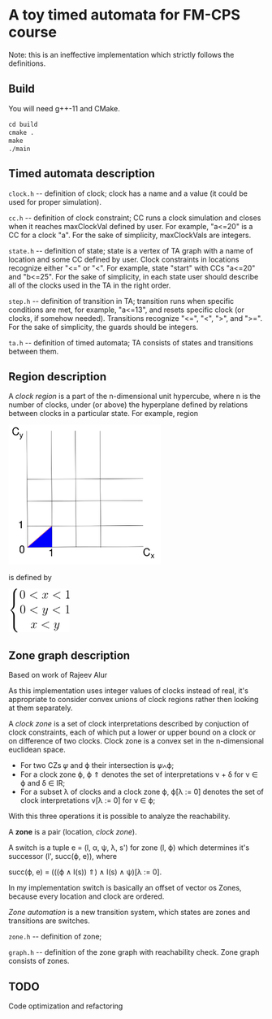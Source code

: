 # A toy timed automata for FM-CPS course
Note: this is an ineffective implementation which strictly follows the definitions.

## Build
You will need g++-11 and CMake.

```
cd build
cmake .
make
./main
```
## Timed automata description

``clock.h`` -- definition of clock; clock has a name and a value (it could be used for proper simulation).

``cc.h`` -- definition of clock constraint; CC runs a clock simulation and closes when it reaches maxClockVal defined by user. For example, "a<=20" is a CC for a clock "a". For the sake of simplicity, maxClockVals are integers.

``state.h`` -- definition of state; state is a vertex of TA graph with a name of location and some CC defined by user. Clock constraints in locations recognize either "<=" or "<". For example, state "start" with CCs "a<=20" and "b<=25". For the sake of simplicity, in each state user should describe all of the clocks used in the TA in the right order.

``step.h`` -- definition of transition in TA; transition runs when specific conditions are met, for example, "a<=13", and resets specific clock (or clocks, if somehow needed). Transitions recognize "<=", "<", ">", and ">=". For the sake of simplicity, the guards should be integers.

``ta.h`` -- definition of timed automata; TA consists of states and transitions between them. 

## Region description

A *clock region* is a part of the n-dimensional unit hypercube, where n is the number of clocks, under (or above) the hyperplane defined by relations between clocks in a particular state. For example, region

<img src="img/graph1.svg" alt="graph1" width="300"/>

is defined by 

<img src="img/eq1.svg" alt="eq1" width="120"/>

## Zone graph description

Based on work of Rajeev Alur

As this implementation uses integer values of clocks instead of real, it's appropriate to consider convex unions of clock regions rather then looking at them separately.

A *clock zone* is a set of clock interpretations described by conjuction of clock constraints, each of which put a lower or upper bound on a clock or on difference of two clocks. Clock zone is a convex set in the n-dimensional euclidean space.

* For two CZs 𝜓 and ϕ their intersection is 𝜓∧ϕ;
* For a clock zone ϕ, ϕ ⇑ denotes the set of interpretations ν + δ for ν ∈ ϕ
and δ ∈ IR;
* For a subset λ of clocks and a clock zone ϕ, ϕ[λ := 0] denotes the set of
clock interpretations ν[λ := 0] for ν ∈ ϕ;

With this three operations it is possible to analyze the reachability.

A **zone** is a pair (location, *clock zone*).

A switch is a tuple e = (l, α, ψ, λ, s') for zone (l, ϕ) which determines it's successor (l', succ(ϕ, e)), where

succ(ϕ, e) = (((ϕ ∧ I(s)) ⇑) ∧ I(s) ∧ ψ)[λ := 0].

In my implementation switch is basically an offset of vector os Zones, because every location and clock are ordered.

*Zone automation* is a new transition system, which states are zones and transitions are switches.

``zone.h`` -- definition of zone;

``graph.h`` -- definition of the zone graph with reachability check. Zone graph consists of zones.


## TODO
Code optimization and refactoring
